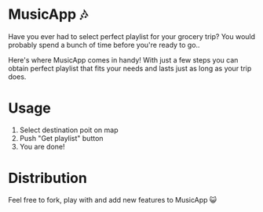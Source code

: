 # MusicApp 🎶 

Have you ever had to select perfect playlist for your grocery trip? You would probably spend a bunch of time before you're ready to go..

Here's where MusicApp comes in handy! 
With just a few steps you can obtain perfect playlist that fits your needs and lasts just as long as your trip does.


# Usage

1) Select destination poit on map
2) Push "Get playlist" button
3) You are done!


# Distribution

Feel free to fork, play with and add new features to MusicApp 😺

